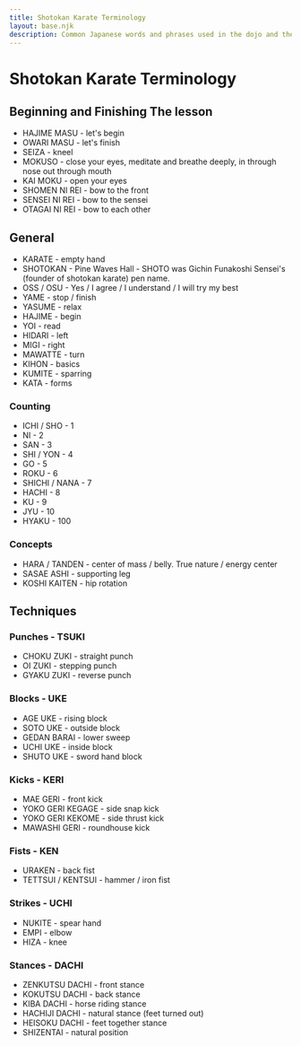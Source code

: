 ```yaml
---
title: Shotokan Karate Terminology
layout: base.njk
description: Common Japanese words and phrases used in the dojo and their meanings, including technique names and body parts
---
```

# Shotokan Karate Terminology

## Beginning and Finishing The lesson
* HAJIME MASU - let's begin
* OWARI MASU - let's finish
* SEIZA - kneel
* MOKUSO - close your eyes, meditate and breathe deeply, in through nose out through mouth
* KAI MOKU - open your eyes
* SHOMEN NI REI - bow to the front
* SENSEI NI REI - bow to the sensei
* OTAGAI NI REI - bow to each other

## General
* KARATE - empty hand
* SHOTOKAN - Pine Waves Hall - SHOTO was Gichin Funakoshi Sensei's (founder of shotokan karate) pen name.
* OSS / OSU -  Yes / I agree / I understand / I will try my best
* YAME - stop / finish
* YASUME - relax
* HAJIME - begin
* YOI - read
* HIDARI - left
* MIGI - right
* MAWATTE - turn
* KIHON - basics
* KUMITE - sparring
* KATA - forms

### Counting
* ICHI / SHO - 1
* NI - 2
* SAN - 3
* SHI / YON - 4
* GO - 5
* ROKU - 6
* SHICHI / NANA - 7
* HACHI - 8
* KU - 9
* JYU - 10
* HYAKU  - 100

### Concepts
* HARA / TANDEN - center of mass / belly. True nature / energy center
* SASAE ASHI - supporting leg
* KOSHI KAITEN - hip rotation

## Techniques
### Punches - TSUKI
* CHOKU ZUKI - straight punch
* OI ZUKI - stepping punch
* GYAKU ZUKI - reverse punch
### Blocks - UKE
* AGE UKE - rising block
* SOTO UKE - outside block
* GEDAN BARAI - lower sweep
* UCHI UKE - inside block
* SHUTO UKE - sword hand block
### Kicks - KERI
* MAE GERI - front kick
* YOKO GERI KEGAGE - side snap kick
* YOKO GERI KEKOME - side thrust kick
* MAWASHI GERI - roundhouse kick
### Fists - KEN
* URAKEN - back fist
* TETTSUI / KENTSUI - hammer / iron fist
### Strikes - UCHI
* NUKITE - spear hand
* EMPI - elbow
* HIZA - knee
### Stances - DACHI
* ZENKUTSU DACHI - front stance
* KOKUTSU DACHI - back stance
* KIBA DACHI - horse riding stance
* HACHIJI DACHI - natural stance (feet turned out)
* HEISOKU DACHI - feet together stance
* SHIZENTAI - natural position


